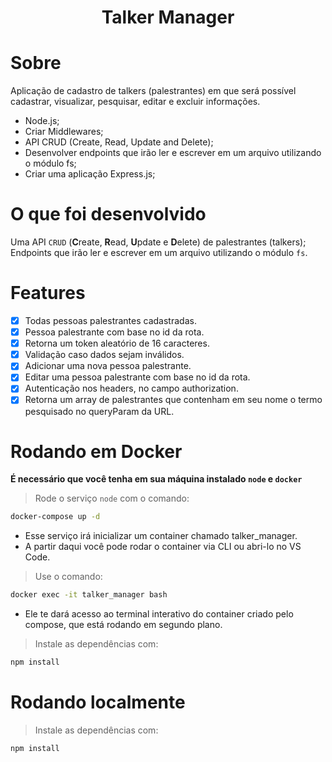 <h1 align="center">Talker Manager</h1>

# Sobre
Aplicação de cadastro de talkers (palestrantes) em que será possível cadastrar, visualizar, pesquisar, editar e excluir informações. 
- Node.js;
- Criar Middlewares;
- API CRUD (Create, Read, Update and Delete);
- Desenvolver endpoints que irão ler e escrever em um arquivo utilizando o módulo fs;
- Criar uma aplicação Express.js;

# O que foi desenvolvido
  Uma API `CRUD` (**C**reate, **R**ead, **U**pdate e **D**elete) de palestrantes (talkers);
  <br />
  Endpoints que irão ler e escrever em um arquivo utilizando o módulo `fs`.

# Features
  - [x] Todas pessoas palestrantes cadastradas.<br />
  - [x] Pessoa palestrante com base no id da rota.<br />
  - [x] Retorna um token aleatório de 16 caracteres.<br />
  - [x] Validação caso dados sejam inválidos.<br />
  - [x] Adicionar uma nova pessoa palestrante.<br />
  - [x] Editar uma pessoa palestrante com base no id da rota.<br />
  - [x] Autenticação nos headers, no campo authorization.<br />
  - [x] Retorna um array de palestrantes que contenham em seu nome o termo pesquisado no queryParam da URL.

# Rodando em Docker
<strong>É necessário que você tenha em sua máquina instalado `node` e `docker`</strong>

>Rode o serviço `node` com o comando:

```bash
docker-compose up -d
``` 

- Esse serviço irá inicializar um container chamado talker_manager.
- A partir daqui você pode rodar o container via CLI ou abri-lo no VS Code.

>Use o comando:

```bash
docker exec -it talker_manager bash
```

- Ele te dará acesso ao terminal interativo do container criado pelo compose, que está rodando em segundo plano.

>Instale as dependências com:

```bash
npm install
```

# Rodando localmente

>Instale as dependências com:

```bash
npm install
```
